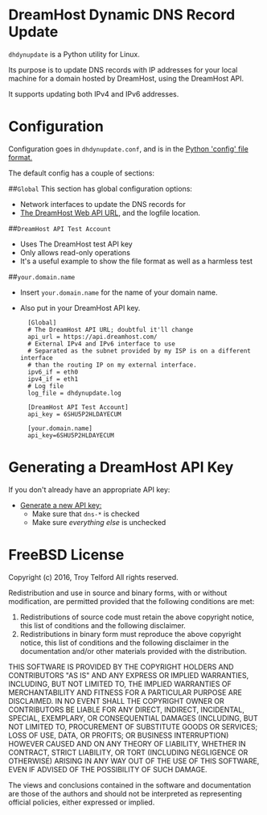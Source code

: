# DreamHost Dynamic DNS Record Update

`dhdynupdate` is a Python utility for Linux.

Its purpose is to update DNS records with IP addresses for your local
machine for a domain hosted by DreamHost, using the DreamHost API.

It supports updating both IPv4 and IPv6 addresses.

# Configuration
Configuration goes in `dhdynupdate.conf`, and is in the [Python 'config' file format.](https://docs.python.org/3/library/configparser.html#supported-ini-file-structure)

The default config has a couple of sections:

##`Global`
This section has global configuration options:

* Network interfaces to update the DNS records for
* [The DreamHost Web API URL](http://wiki.dreamhost.com/Application_programming_interface), and the logfile location.

##`DreamHost API Test Account`

* Uses The DreamHost test API key
* Only allows read-only operations
* It's a useful example to show the file format as well as a harmless test

##`your.domain.name`

* Insert `your.domain.name` for the name of your domain name.
* Also put in your DreamHost API key.

        [Global]
        # The DreamHost API URL; doubtful it'll change
        api_url = https://api.dreamhost.com/
        # External IPv4 and IPv6 interface to use
        # Separated as the subnet provided by my ISP is on a different interface
        # than the routing IP on my external interface.
        ipv6_if = eth0
        ipv4_if = eth1
        # Log file
        log_file = dhdynupdate.log

        [DreamHost API Test Account]
        api_key = 6SHU5P2HLDAYECUM

        [your.domain.name]
        api_key=6SHU5P2HLDAYECUM

# Generating a DreamHost API Key

If you don't already have an appropriate API key:

* [Generate a new API key:](https://panel.dreamhost.com/?tree=home.api)
    * Make sure that `dns-*` is checked
    * Make sure *everything else* is unchecked

# FreeBSD License
Copyright (c) 2016, Troy Telford
All rights reserved.

Redistribution and use in source and binary forms, with or without modification, are permitted provided that the following conditions are met:

1. Redistributions of source code must retain the above copyright notice, this list of conditions and the following disclaimer.
2. Redistributions in binary form must reproduce the above copyright notice, this list of conditions and the following disclaimer in the documentation and/or other materials provided with the distribution.

THIS SOFTWARE IS PROVIDED BY THE COPYRIGHT HOLDERS AND CONTRIBUTORS "AS IS" AND ANY EXPRESS OR IMPLIED WARRANTIES, INCLUDING, BUT NOT LIMITED TO, THE IMPLIED WARRANTIES OF MERCHANTABILITY AND FITNESS FOR A PARTICULAR PURPOSE ARE DISCLAIMED. IN NO EVENT SHALL THE COPYRIGHT OWNER OR CONTRIBUTORS BE LIABLE FOR ANY DIRECT, INDIRECT, INCIDENTAL, SPECIAL, EXEMPLARY, OR CONSEQUENTIAL DAMAGES (INCLUDING, BUT NOT LIMITED TO, PROCUREMENT OF SUBSTITUTE GOODS OR SERVICES; LOSS OF USE, DATA, OR PROFITS; OR BUSINESS INTERRUPTION) HOWEVER CAUSED AND ON ANY THEORY OF LIABILITY, WHETHER IN CONTRACT, STRICT LIABILITY, OR TORT (INCLUDING NEGLIGENCE OR OTHERWISE) ARISING IN ANY WAY OUT OF THE USE OF THIS SOFTWARE, EVEN IF ADVISED OF THE POSSIBILITY OF SUCH DAMAGE.

The views and conclusions contained in the software and documentation are those of the authors and should not be interpreted as representing official policies, either expressed or implied.
